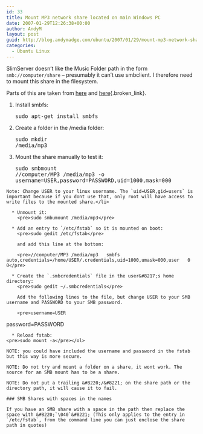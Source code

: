 ```yaml
---
id: 33
title: Mount MP3 network share located on main Windows PC
date: 2007-01-29T12:26:38+00:00
author: AndyM
layout: post
guid: http://blog.andymadge.com/ubuntu/2007/01/29/mount-mp3-network-share-located-on-main-windows-pc/
categories:
  - Ubuntu Linux
---
```

SlimServer doesn&#8217;t like the Music Folder path in the form `smb://computer/share` &#8211; presumably it can&#8217;t use smbclient. I therefore need to mount this share in the filesystem.

Parts of this are taken from [here](http://ubuntuforums.org/showthread.php?t=280473) and [here](http://www.mattvanstone.com/2006/06/automatically_mounting_smb_sha.html){.broken_link}.

<!--more-->

  1. Install smbfs: 
    <pre>sudo apt-get install smbfs</pre>

  2. Create a folder in the /media folder: 
    <pre>sudo mkdir /media/mp3</pre>

  3. Mount the share manually to test it: 
    <pre>sudo smbmount //computer/MP3 /media/mp3 -o username=USER,password=PASSWORD,uid=1000,mask=000</pre>
    
    Note: Change USER to your linux username. The `uid=USER,gid=users` is important because if you dont use that, only root will have access to write files to the mounted share.</li> 
    
      * Unmount it: 
        <pre>sudo smbumount /media/mp3</pre>
    
      * Add an entry to `/etc/fstab` so it is mounted on boot: 
        <pre>sudo gedit /etc/fstab</pre>
        
        and add this line at the bottom:
        
        <pre>//computer/MP3 /media/mp3   smbfs  auto,credentials=/home/USER/.credentials,uid=1000,umask=000,user   0 0</pre>
    
      * Create the `.smbcredentials` file in the user&#8217;s home directory: 
        <pre>sudo gedit ~/.smbcredentials</pre>
        
        Add the following lines to the file, but change USER to your SMB username and PASSWORD to your SMB password.
        
        <pre>username=USER
password=PASSWORD</pre>
    
      * Reload fstab:
    <pre>sudo mount -a</pre></ol> 
    
    NOTE: you could have included the username and password in the fstab but this way is more secure.
    
    NOTE: Do not try and mount a folder on a share, it wont work. The source for an SMB mount has to be a share.
    
    NOTE: Do not put a trailing &#8220;/&#8221; on the share path or the directory path, it will cause it to fail.
    
    ### SMB Shares with spaces in the names
    
    If you have an SMB share with a space in the path then replace the space with &#8220;`\040`&#8221; (This only applies to the entry in `/etc/fstab`, from the command line you can just enclose the share path in quotes)